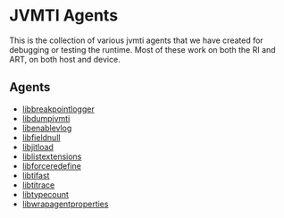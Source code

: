 # JVMTI Agents

This is the collection of various jvmti agents that we have created for debugging or testing the
runtime. Most of these work on both the RI and ART, on both host and device.

## Agents

* [libbreakpointlogger](./breakpoint-logger)
* [libdumpjvmti](./dump-jvmti-state)
* [libenablevlog](./enable-vlog)
* [libfieldnull](./field-null-percent)
* [libjitload](./jit-load)
* [liblistextensions](./list-extensions)
* [libforceredefine](./simple-force-redefine)
* [libtifast](./ti-fast)
* [libtitrace](./titrace)
* [libtypecount](./typecount)
* [libwrapagentproperties](./wrapagentproperties)